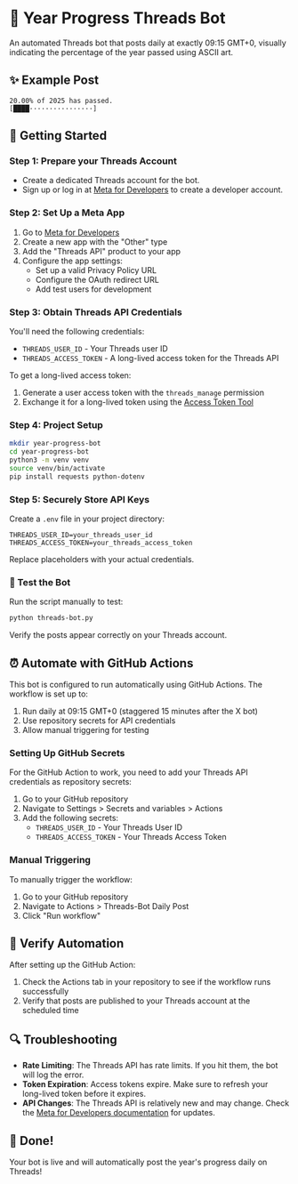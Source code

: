 # 📅 Year Progress Threads Bot

An automated Threads bot that posts daily at exactly 09:15 GMT+0, visually indicating the percentage of the year passed using ASCII art.

## ✨ Example Post

```
20.00% of 2025 has passed.
[████················]
```

## 🚀 Getting Started

### Step 1: Prepare your Threads Account

- Create a dedicated Threads account for the bot.
- Sign up or log in at [Meta for Developers](https://developers.facebook.com/) to create a developer account.

### Step 2: Set Up a Meta App

1. Go to [Meta for Developers](https://developers.facebook.com/apps/)
2. Create a new app with the "Other" type
3. Add the "Threads API" product to your app
4. Configure the app settings:
   - Set up a valid Privacy Policy URL
   - Configure the OAuth redirect URL
   - Add test users for development

### Step 3: Obtain Threads API Credentials

You'll need the following credentials:
- `THREADS_USER_ID` - Your Threads user ID
- `THREADS_ACCESS_TOKEN` - A long-lived access token for the Threads API

To get a long-lived access token:
1. Generate a user access token with the `threads_manage` permission
2. Exchange it for a long-lived token using the [Access Token Tool](https://developers.facebook.com/tools/debug/accesstoken/)

### Step 4: Project Setup

```bash
mkdir year-progress-bot
cd year-progress-bot
python3 -m venv venv
source venv/bin/activate
pip install requests python-dotenv
```

### Step 5: Securely Store API Keys

Create a `.env` file in your project directory:

```
THREADS_USER_ID=your_threads_user_id
THREADS_ACCESS_TOKEN=your_threads_access_token
```

Replace placeholders with your actual credentials.

### 🧪 Test the Bot

Run the script manually to test:

```bash
python threads-bot.py
```

Verify the posts appear correctly on your Threads account.

## ⏰ Automate with GitHub Actions

This bot is configured to run automatically using GitHub Actions. The workflow is set up to:

1. Run daily at 09:15 GMT+0 (staggered 15 minutes after the X bot)
2. Use repository secrets for API credentials
3. Allow manual triggering for testing

### Setting Up GitHub Secrets

For the GitHub Action to work, you need to add your Threads API credentials as repository secrets:

1. Go to your GitHub repository
2. Navigate to Settings > Secrets and variables > Actions
3. Add the following secrets:
   - `THREADS_USER_ID` - Your Threads User ID
   - `THREADS_ACCESS_TOKEN` - Your Threads Access Token

### Manual Triggering

To manually trigger the workflow:

1. Go to your GitHub repository
2. Navigate to Actions > Threads-Bot Daily Post
3. Click "Run workflow"

## 📌 Verify Automation

After setting up the GitHub Action:

1. Check the Actions tab in your repository to see if the workflow runs successfully
2. Verify that posts are published to your Threads account at the scheduled time

## 🔍 Troubleshooting

- **Rate Limiting**: The Threads API has rate limits. If you hit them, the bot will log the error.
- **Token Expiration**: Access tokens expire. Make sure to refresh your long-lived token before it expires.
- **API Changes**: The Threads API is relatively new and may change. Check the [Meta for Developers documentation](https://developers.facebook.com/docs/threads) for updates.

## 🎉 Done!

Your bot is live and will automatically post the year's progress daily on Threads!
